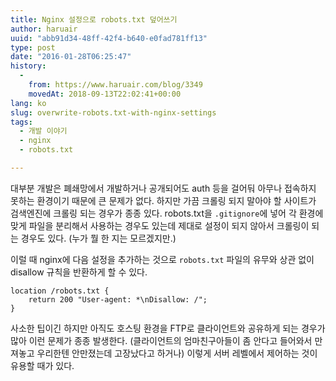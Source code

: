 ```yaml
---
title: Nginx 설정으로 robots.txt 덮어쓰기
author: haruair
uuid: "abb91d34-48ff-42f4-b640-e0fad781ff13"
type: post
date: "2016-01-28T06:25:47"
history:
  - 
    from: https://www.haruair.com/blog/3349
    movedAt: 2018-09-13T22:02:41+00:00
lang: ko
slug: overwrite-robots.txt-with-nginx-settings
tags:
  - 개발 이야기
  - nginx
  - robots.txt

---
```

대부분 개발은 폐쇄망에서 개발하거나 공개되어도 auth 등을 걸어둬 아무나 접속하지 못하는 환경이기 때문에 큰 문제가 없다. 하지만 가끔 크롤링 되지 말아야 할 사이트가 검색엔진에 크롤링 되는 경우가 종종 있다. robots.txt을 `.gitignore`에 넣어 각 환경에 맞게 파일을 분리해서 사용하는 경우도 있는데 제대로 설정이 되지 않아서 크롤링이 되는 경우도 있다. (누가 뭘 한 지는 모르겠지만.)

이럴 때 nginx에 다음 설정을 추가하는 것으로 `robots.txt` 파일의 유무와 상관 없이 disallow 규칙을 반환하게 할 수 있다.

    location /robots.txt {
        return 200 "User-agent: *\nDisallow: /";
    }
    

사소한 팁이긴 하지만 아직도 호스팅 환경을 FTP로 클라이언트와 공유하게 되는 경우가 많아 이런 문제가 종종 발생한다. (클라이언트의 엄마친구아들이 좀 안다고 들어와서 만져놓고 우리한텐 안만졌는데 고장났다고 하거나) 이렇게 서버 레벨에서 제어하는 것이 유용할 때가 있다.